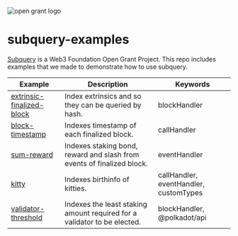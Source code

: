 ![open grant logo](https://raw.githubusercontent.com/w3f/General-Grants-Program/master/src/badge_black.svg)
# subquery-examples
[Subquery](https://github.com/subquery/subql) is a Web3 Foundation Open Grant Project.
This repo includes examples that we made to demonstrate how to use subquery.

| Example                   | Description                                          | Keywords     |
|---------------------------|------------------------------------------------------|--------------|
| [extrinsic-finalized-block](extrinsic-finalized-block) | Index extrinsics and so they can be queried by hash. | blockHandler |
| [block-timestamp](block-timestamp) | Indexes timestamp of each finalized block. | callHandler |
| [sum-reward](sum-reward) | Indexes staking bond, reward and slash from events of finalized block. | eventHandler |
| [kitty](kitty) | Indexes birthinfo of kitties. | callHandler, eventHandler, customTypes |
| [validator-threshold](validator-threshold) | Indexes the least staking amount required for a validator to be elected. | blockHandler, @polkadot/api |
